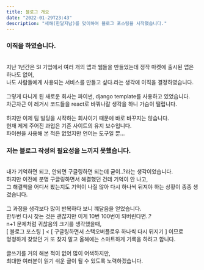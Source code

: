 ```yaml
---
title: 블로그 개요
date: "2022-01-29T23:43"
description: "새해(한달지남)를 맞이하여 블로그 포스팅을 시작했습니다."
---
```


### 이직을 하였습니다.<br>

<br>
지난 1년간은 SI 기업에서 여러 개의 앱과 웹들을 만들었는데 정작 마켓에 출시된 앱은 하나도 없어,<br>
나도 사람들에게 사용되는 서비스를 만들고 싶다.라는 생각에 이직을 결정하였습니다.<br>
<br>
그렇게 다니게 된 새로운 회사는 파이썬, django template를 사용하고 있었습니다.<br>
차근차근 이 레거시 코드들을 react로 바꿔나갈 생각을 하니 가슴이 떨립니다.<br>
<br>
하지만 이제 팀 빌딩을 시작하는 회사이기 때문에 바로 바꾸지는 않습니다.<br>
현재 제게 주어진 과업은 기존 사이트의 유지 보수입니다.<br>
파이썬을 사용해 본 적은 없었지만 언어는 도구일 뿐...

### 저는 블로그 작성의 필요성을 느끼지 못했습니다.<br>

<br>
내가 기억하면 되고, 안되면 구글링하면 되는데 굳이..?라는 생각이었습니다.<br>
하지만 이전에 분명 구글링하면서 해결했던 건데 기억이 안 나고, <br>그 해결책을 어디서 봤는지도 기억이 나질 않아 다시 하나씩 뒤져야 하는 상황이 종종 생겼습니다.<br>
<br>
그 과정을 생각보다 많이 반복하다 보니 꺠달음을 얻었습니다.<br>
한두번 다시 찾는 것은 괜찮지만 이게 10번 100번이 되버린다면..?<br>
n+1 문제처럼 귀찮음의 크기를 생각했을때,<br>
[ 블로그 포스팅 ] < [ 구글링하면서 스택오버플로우 하나씩 다시 뒤지기 ] 이므로<br>
멍청하게 찾았던 거 또 찾지 말고 올해에는 스마트하게 기록을 하려고 합니다.<br>
<br>
글쓰기를 거의 해본 적이 없어 많이 어색하지만,<br>
최대한 여러분이 읽기 쉬운 글이 될 수 있도록 노력하겠습니다.

